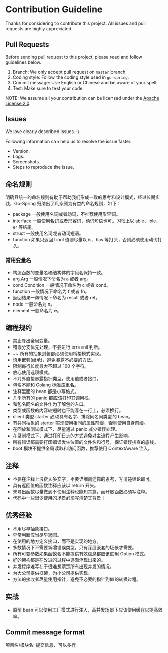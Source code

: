 # Contribution Guideline

Thanks for considering to contribute this project. All issues and pull requests are highly appreciated.

## Pull Requests

Before sending pull request to this project, please read and follow guidelines below.

1. Branch: We only accept pull request on `master` branch.
2. Coding style: Follow the coding style used in `go-spring`.
3. Commit message: Use English or Chinese and be aware of your spell.
4. Test: Make sure to test your code.

NOTE: We assume all your contribution can be licensed under the [Apache License 2.0](https://github.com/go-spring/go-spring/blob/master/LICENSE).

## Issues

We love clearly described issues. :)

Following information can help us to resolve the issue faster.

* Version.
* Logs.
* Screenshots.
* Steps to reproduce the issue.

## 命名规则

明确且统一的命名规则有助于帮助我们形成一致的思考和设计模式，经过长期实践，Go-Spring 归纳出了几条颇为有益的命名规则，如下：

* package 一般使用名词或者动词，不推荐使用形容词。
* interface 一般使用名词或者形容词，动词短语也可。习惯上以 able、ible、er 等结尾。
* struct 一般使用名词或者动词短语。
* function 如果只返回 bool 值则尽量以 is、has 等打头，否则必须使用动词打头。

### 常用变量名

* 构造函数的变量名和结构体的字段名保持一致。
* arg.Arg 一般情况下命名为 a 或者 arg。
* cond.Condition 一般情况下命名为 c 或者 cond。
* function 一般情况下命名为 f 或者 fn。
* 返回结果一帮情况下命名为 result 或者 ret。
* node 一般命名为 n。
* element 一般命名为 e。

## 编程规约

* 禁止导出全局变量。
* 错误分支优先处理，不要进行 err==nil 判断。
* ~~ 所有的抽象封装都必须使用桥接模式实现。
* 慎用嵌套(继承)，避免暴露不必要的方法。
* 限制每行长度最大不超过 100 个字符。
* 放心使用选项模式。
* 不对外直接暴露指针类型，使用值或者接口。
* 包名不能和 Golang 标准库重名。
* 注释里面的 bean 都是小写格式。
* 几乎所有的 panic 都应该打印其调用栈。
* 和包名同名的文件作为了解包的入口。
* 类型或函数的内容较短时也不能写在一行上，必须换行。
* client 类型 starter 必须具有名字、排除同名同类型的 bean。
* 有共同抽象的 starter 实现使用相同的属性前缀，否则使用自身前缀。
* 在回放和测试模式下，尽量通过 panic 减少错误处理。
* 在录制模式下，通过打印日志的方式避免对主流程产生影响。
* 所有错误都需要打印错误发生位置的文件名和行号，保证错误排查的底线。
* boot 模块不提供全局读取和访问函数，推荐使用 ContextAware 注入。

## 注释

* 不要在注释上浪费太多文字，不要详细阐述你的思考，写清楚结论即可。
* 具有返回值的函数注释应该以 return 开头。
* 未导出函数尽量做到不使用注释也能知其意，而开放函数必须写注释。
* 代码中一些很少使用的场景必须写清楚其背景！

## 优秀经验

* 不用尽早抽象接口。
* 异常判断应当尽早返回。
* 在使用的地方定义接口，而不是实现的地方。
* 多数情况下不需要新增错误类型，只有深层嵌套的场景才需要。
* 所有可变参数如果函数名不能提供有效信息都应该使用 Option 模式。
* 好的架构都是在改进的过程中逐渐浮现出来的。
* 并发程序难写在于很难想清楚所有出现并发的情况。
* 为大公司提供框架，为小公司提供实现。
* 方法的接收者尽量使用指针，避免不必要的指针到值的转换过程。

## 实战

* 原型 bean 可以使用工厂模式进行注入，高并发场景下应该使用缓存以提高效率。

## Commit message format

项目名/模块名: 提交信息，可以多行。